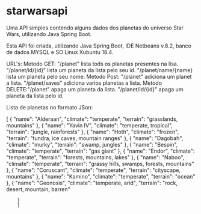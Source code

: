 # starwarsapi
Uma API simples contendo alguns dados dos planetas do universo Star Wars, utilizando Java Spring Boot.

Esta API foi criada, utilizando Java Spring Boot, IDE Netbeans v.8.2, banco de dados MYSQL e SO Linux Xubuntu 18.4.

URL's:
Metodo GET: "/planet" lista tods os planetas presentes na lisa.
            "/planet/id/{id}" lista um planeta da lista pelo seu id.
            "/planet/name/{name} lista um planeta pelo seu nome.
Metodo Post: "/planet" adiciona um planet a lista.
             "/planet/saves" adiciona varios planetas a lista.
Metodo DELETE:"/planet" apaga um planeta da lista.
              "/planet/id/{id}" apaga um planeta da lista pelo id.
              
Lista de planetas no formato JSon:


[
		{
			"name": "Alderaan",
			"climate": "temperate",
			 "terrain": "grasslands, mountains"
		},
		{
			"name": "Yavin IV",
			"climate": "temperate, tropical",
			 "terrain": "jungle, rainforests"
		},
		{
			"name": "Hoth",
			"climate": "frozen",
			"terrain": "tundra, ice caves, mountain ranges"
		},
		{
			"name": "Dagobah",
			"climate": "murky",
			"terrain": "swamp, jungles"
		},
		{
			"name": "Bespin",
			"climate": "temperate",
			"terrain": "gas giant"
		},
		{
			"name": "Endor",
			"climate": "temperate",
			"terrain": "forests, mountains, lakes"
		},
		{
			"name": "Naboo",
			"climate": "temperate",
			"terrain": "grassy hills, swamps, forests, mountains"
		},
		{
			"name": "Coruscant",
			"climate": "temperate",
			"terrain": "cityscape, mountains"
		},
		{
			"name": "Kamino",
			"climate": "temperate",
			"terrain": "ocean"
		},
		{
			"name": "Geonosis",
			"climate": "temperate, arid",
			"terrain": "rock, desert, mountain, barren"
		
		}
		]
